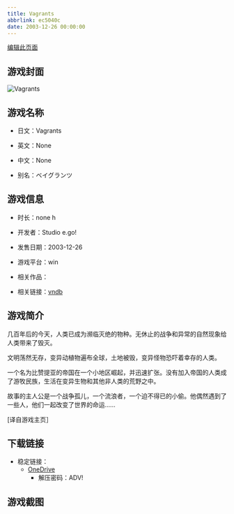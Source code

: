 ```yaml
---
title: Vagrants
abbrlink: ec5040c
date: 2003-12-26 00:00:00
---
```

[编辑此页面](https://github.com/ACG-3/ADV3-source/blob/main/source/_posts/games/Vagrants.md)

## 游戏封面

![Vagrants](https://pan.timero.xyz/d/onedrive/img_lib_001/Vagrants_cover.avif)


## 游戏名称

- 日文：Vagrants
- 英文：None
- 中文：None

- 别名：ベイグランツ


## 游戏信息

- 时长：none h
- 开发者：Studio e.go!
- 发售日期：2003-12-26
- 游戏平台：win
- 相关作品：

- 相关链接：[vndb](https://vndb.org/v1643)


## 游戏简介

几百年后的今天，人类已成为濒临灭绝的物种。无休止的战争和异常的自然现象给人类带来了毁灭。

文明荡然无存，变异动植物遍布全球，土地被毁，变异怪物恐吓着幸存的人类。

一个名为比赞提亚的帝国在一个小地区崛起，并迅速扩张。没有加入帝国的人类成了游牧民族，生活在变异生物和其他非人类的荒野之中。

故事的主人公是一个战争孤儿，一个流浪者，一个迫不得已的小偷。他偶然遇到了一些人，他们一起改变了世界的命运......

[译自游戏主页］


## 下载链接

- 稳定链接：
    - [OneDrive](https://pan.timero.xyz/onedrive/adv_lib_001/Vagrants)
        - 解压密码：ADV!



## 游戏截图


